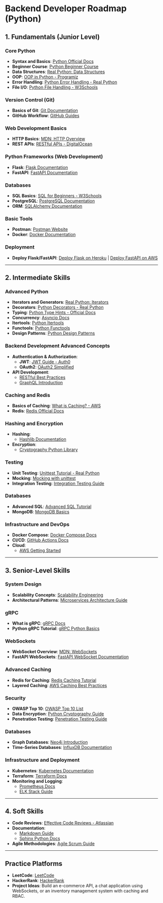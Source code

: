 # Backend Developer Roadmap (Python)

## 1. Fundamentals (Junior Level)

### Core Python
- **Syntax and Basics**: [Python Official Docs](https://docs.python.org/3/tutorial/)
- **Beginner Course**: [Python Beginner Course](https://www.mongard.ir/courses/python-beginner-course/)
- **Data Structures**: [Real Python: Data Structures](https://realpython.com/python-data-structures/)
- **OOP**: [OOP in Python - Programiz](https://www.programiz.com/python-programming/object-oriented-programming)
- **Error Handling**: [Python Error Handling - Real Python](https://realpython.com/python-exceptions/)
- **File I/O**: [Python File Handling - W3Schools](https://www.w3schools.com/python/python_file_handling.asp)

### Version Control (Git)
- **Basics of Git**: [Git Documentation](https://git-scm.com/doc)
- **GitHub Workflow**: [GitHub Guides](https://guides.github.com/)

### Web Development Basics
- **HTTP Basics**: [MDN: HTTP Overview](https://developer.mozilla.org/en-US/docs/Web/HTTP/Overview)
- **REST APIs**: [RESTful APIs - DigitalOcean](https://www.digitalocean.com/community/tutorials/an-introduction-to-api-s-for-beginners)

### Python Frameworks (Web Development)
- **Flask**: [Flask Documentation](https://flask.palletsprojects.com/)
- **FastAPI**: [FastAPI Documentation](https://fastapi.tiangolo.com/)

### Databases
- **SQL Basics**: [SQL for Beginners - W3Schools](https://www.w3schools.com/sql/)
- **PostgreSQL**: [PostgreSQL Documentation](https://www.postgresql.org/docs/)
- **ORM**: [SQLAlchemy Documentation](https://docs.sqlalchemy.org/)

### Basic Tools
- **Postman**: [Postman Website](https://www.postman.com/)
- **Docker**: [Docker Documentation](https://docs.docker.com/)

### Deployment
- **Deploy Flask/FastAPI**: [Deploy Flask on Heroku](https://devcenter.heroku.com/articles/deploying-python) | [Deploy FastAPI on AWS](https://fastapi.tiangolo.com/deployment/)

---

## 2. Intermediate Skills

### Advanced Python
- **Iterators and Generators**: [Real Python: Iterators](https://realpython.com/introduction-to-python-generators/)
- **Decorators**: [Python Decorators - Real Python](https://realpython.com/primer-on-python-decorators/)
- **Typing**: [Python Type Hints - Official Docs](https://docs.python.org/3/library/typing.html)
- **Concurrency**: [Asyncio Docs](https://docs.python.org/3/library/asyncio.html)
- **Itertools**: [Python Itertools](https://docs.python.org/3/library/itertools.html)
- **Functools**: [Python Functools](https://docs.python.org/3/library/functools.html)
- **Design Patterns**: [Python Design Patterns](https://refactoring.guru/design-patterns/python)

### Backend Development Advanced Concepts
- **Authentication & Authorization**:
  - **JWT**: [JWT Guide - Auth0](https://jwt.io/introduction/)
  - **OAuth2**: [OAuth2 Simplified](https://aaronparecki.com/oauth-2-simplified/)
- **API Development**:
  - [RESTful Best Practices](https://restfulapi.net/)
  - [GraphQL Introduction](https://graphql.org/learn/)

### Caching and Redis
- **Basics of Caching**: [What is Caching? - AWS](https://aws.amazon.com/caching/)
- **Redis**: [Redis Official Docs](https://redis.io/docs/)

### Hashing and Encryption
- **Hashing**:
  - [Hashlib Documentation](https://docs.python.org/3/library/hashlib.html)
- **Encryption**:
  - [Cryptography Python Library](https://cryptography.io/en/latest/)

### Testing
- **Unit Testing**: [Unittest Tutorial - Real Python](https://realpython.com/python-testing/)
- **Mocking**: [Mocking with unittest](https://docs.python.org/3/library/unittest.mock.html)
- **Integration Testing**: [Integration Testing Guide](https://www.guru99.com/integration-testing.html)

### Databases
- **Advanced SQL**: [Advanced SQL Tutorial](https://learnsql.com/blog/advanced-sql-queries/)
- **MongoDB**: [MongoDB Basics](https://www.mongodb.com/docs/manual/)

### Infrastructure and DevOps
- **Docker Compose**: [Docker Compose Docs](https://docs.docker.com/compose/)
- **CI/CD**: [GitHub Actions Docs](https://docs.github.com/en/actions)
- **Cloud**:
  - [AWS Getting Started](https://aws.amazon.com/getting-started/)

---

## 3. Senior-Level Skills

### System Design
- **Scalability Concepts**: [Scalability Engineering](https://www.scaleyourapp.com/)
- **Architectural Patterns**: [Microservices Architecture Guide](https://microservices.io/)

### gRPC
- **What is gRPC**: [gRPC Docs](https://grpc.io/docs/)
- **Python gRPC Tutorial**: [gRPC Python Basics](https://grpc.io/docs/languages/python/basics/)

### WebSockets
- **WebSocket Overview**: [MDN: WebSockets](https://developer.mozilla.org/en-US/docs/Web/API/WebSockets_API)
- **FastAPI WebSockets**: [FastAPI WebSocket Documentation](https://fastapi.tiangolo.com/advanced/websockets/)

### Advanced Caching
- **Redis for Caching**: [Redis Caching Tutorial](https://redis.io/docs/manual/cache/)
- **Layered Caching**: [AWS Caching Best Practices](https://aws.amazon.com/blogs/architecture/caching-best-practices/)

### Security
- **OWASP Top 10**: [OWASP Top 10 List](https://owasp.org/www-project-top-ten/)
- **Data Encryption**: [Python Cryptography Guide](https://cryptography.io/en/latest/)
- **Penetration Testing**: [Penetration Testing Guide](https://owasp.org/www-community/Penetration_Testing)

### Databases
- **Graph Databases**: [Neo4j Introduction](https://neo4j.com/developer/graph-database/)
- **Time-Series Databases**: [InfluxDB Documentation](https://www.influxdata.com/)

### Infrastructure and Deployment
- **Kubernetes**: [Kubernetes Documentation](https://kubernetes.io/docs/home/)
- **Terraform**: [Terraform Docs](https://www.terraform.io/docs/)
- **Monitoring and Logging**:
  - [Prometheus Docs](https://prometheus.io/docs/)
  - [ELK Stack Guide](https://www.elastic.co/what-is/elk-stack)

---

## 4. Soft Skills
- **Code Reviews**: [Effective Code Reviews - Atlassian](https://www.atlassian.com/blog/git/written-unwritten-guide-effective-pull-requests)
- **Documentation**:
  - [Markdown Guide](https://www.markdownguide.org/)
  - [Sphinx Python Docs](https://www.sphinx-doc.org/en/master/)
- **Agile Methodologies**: [Agile Scrum Guide](https://www.scrum.org/resources/what-is-scrum)

---

## Practice Platforms
- **LeetCode**: [LeetCode](https://leetcode.com/)
- **HackerRank**: [HackerRank](https://www.hackerrank.com/)
- **Project Ideas**: Build an e-commerce API, a chat application using WebSockets, or an inventory management system with caching and RBAC.
